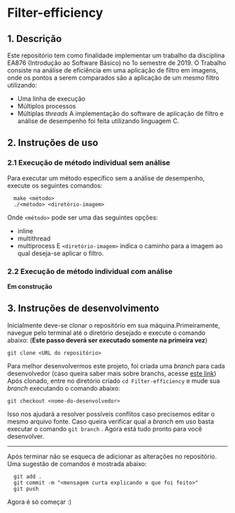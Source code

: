 # Filter-efficiency

## 1. Descrição
Este repositório tem como finalidade implementar um trabalho da disciplina EA876 (Introdução ao Software Básico) no 1o semestre de 2019.
O Trabalho consiste na análise de eficiência em uma aplicação de filtro em imagens, onde os pontos a serem comparados são a aplicação de um mesmo filtro utilizando:
- Uma linha de execução 
- Múltiplos processos
- Múltiplas *threads*
A implementação do software de aplicação de filtro e análise de desempenho foi feita utilizando linguagem C.

## 2. Instruções de uso

### 2.1 Execução de método individual sem análise
Para executar um método específico sem a análise de desempenho, execute os seguintes comandos:
```
  make <método>
  ./<método> <diretório-imagem>
```
Onde `<método>` pode ser uma das seguintes opções:
- inline
- multithread
- multiprocess
E `<diretório-imagem>` indica o caminho para a imagem ao qual deseja-se aplicar o filtro.

### 2.2 Execução de método individual com análise
**Em construção**

## 3. Instruções de desenvolvimento
Inicialmente deve-se clonar o repositório em sua máquina.Primeiramente, navegue pelo terminal até o diretório desejado e execute o comando abaixo: (**Este passo deverá ser executado somente na primeira vez**)

``` git clone <URL do repositório> ```

Para melhor desenvolvermos este projeto, foi criada uma *branch* para cada desenvolvedor (caso queira saber mais sobre branchs, acesse [este link](https://git-scm.com/book/pt-br/v1/Ramifica%C3%A7%C3%A3o-Branching-no-Git-B%C3%A1sico-de-Branch-e-Merge))
Após clonado, entre no diretório criado `cd Filter-efficiency` e mude sua *branch* executando o comando abaixo:

``` git checkout <nome-do-desenvolvedor> ```

Isso nos ajudará a resolver possíveis conflitos caso precisemos editar o mesmo arquivo fonte. Caso queira verificar qual a *branch* em uso basta executar o comando `git branch` .
Agora está tudo pronto para você desenvolver.
___
Após terminar não se esqueca de adicionar as alterações no repositório. Uma sugestão de comandos é mostrada abaixo:
```
  git add .
  git commit -m "<mensagem curta explicando o que foi feito>"
  git push
```
Agora é só começar :)
